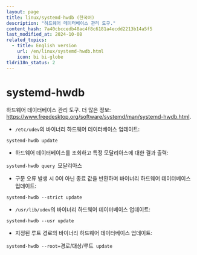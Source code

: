 ```yaml
---
layout: page
title: linux/systemd-hwdb (한국어)
description: "하드웨어 데이터베이스 관리 도구."
content_hash: 7a40cbccedb48ac4f8c6181a4ecdd2213b14a5f5
last_modified_at: 2024-10-08
related_topics:
  - title: English version
    url: /en/linux/systemd-hwdb.html
    icon: bi bi-globe
tldri18n_status: 2
---
```

# systemd-hwdb

하드웨어 데이터베이스 관리 도구.
더 많은 정보: <https://www.freedesktop.org/software/systemd/man/systemd-hwdb.html>.

- `/etc/udev`의 바이너리 하드웨어 데이터베이스 업데이트:

`systemd-hwdb update`

- 하드웨어 데이터베이스를 조회하고 특정 모달리아스에 대한 결과 출력:

`systemd-hwdb query `<span class="tldr-var badge badge-pill bg-dark-lm bg-white-dm text-white-lm text-dark-dm font-weight-bold">모달리아스</span>

- 구문 오류 발생 시 0이 아닌 종료 값을 반환하며 바이너리 하드웨어 데이터베이스 업데이트:

`systemd-hwdb --strict update`

- `/usr/lib/udev`의 바이너리 하드웨어 데이터베이스 업데이트:

`systemd-hwdb --usr update`

- 지정된 루트 경로의 바이너리 하드웨어 데이터베이스 업데이트:

`systemd-hwdb --root=`<span class="tldr-var badge badge-pill bg-dark-lm bg-white-dm text-white-lm text-dark-dm font-weight-bold">경로/대상/루트</span>` update`
